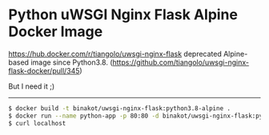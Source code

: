 # Python uWSGI Nginx Flask Alpine Docker Image

https://hub.docker.com/r/tiangolo/uwsgi-nginx-flask deprecated Alpine-based image since Python3.8.
(https://github.com/tiangolo/uwsgi-nginx-flask-docker/pull/345)

But I need it ;)

---

```bash
$ docker build -t binakot/uwsgi-nginx-flask:python3.8-alpine .
$ docker run --name python-app -p 80:80 -d binakot/uwsgi-nginx-flask:python3.8-alpine
$ curl localhost
```
